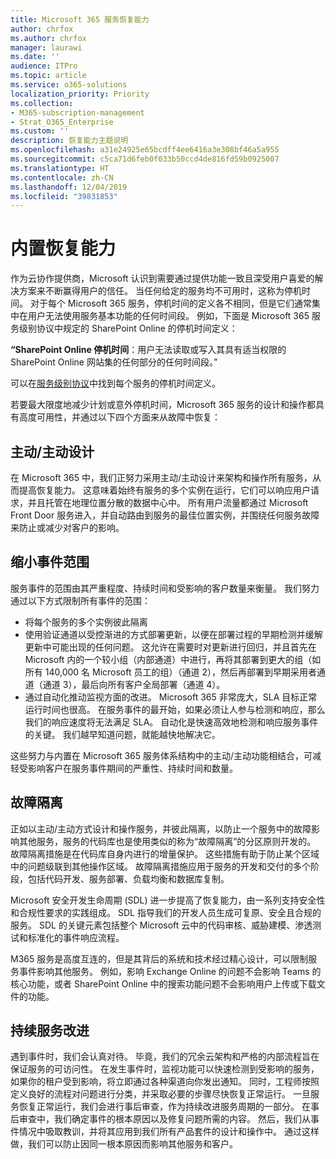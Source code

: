 ```yaml
---
title: Microsoft 365 服务恢复能力
author: chrfox
ms.author: chrfox
manager: laurawi
ms.date: ''
audience: ITPro
ms.topic: article
ms.service: o365-solutions
localization_priority: Priority
ms.collection:
- M365-subscription-management
- Strat_O365_Enterprise
ms.custom: ''
description: 恢复能力主题说明
ms.openlocfilehash: a31e24925e65bcdff4ee6416a3e308bf46a5a955
ms.sourcegitcommit: c5ca71d6feb0f033b50ccd4de816fd59b0925007
ms.translationtype: HT
ms.contentlocale: zh-CN
ms.lasthandoff: 12/04/2019
ms.locfileid: "39831853"
---
```

# <a name="built-in-resiliency"></a>内置恢复能力

作为云协作提供商，Microsoft 认识到需要通过提供功能一致且深受用户喜爱的解决方案来不断赢得用户的信任。 当任何给定的服务均不可用时，这称为停机时间。 对于每个 Microsoft 365 服务，停机时间的定义各不相同，但是它们通常集中在用户无法使用服务基本功能的任何时间段。 例如，下面是 Microsoft 365 服务级别协议中规定的 SharePoint Online 的停机时间定义：

**“SharePoint Online 停机时间**：用户无法读取或写入其具有适当权限的 SharePoint Online 网站集的任何部分的任何时间段。”

可以在[服务级别协议](https://www.microsoftvolumelicensing.com/DocumentSearch.aspx?Mode=3&DocumentTypeId=37)中找到每个服务的停机时间定义。

若要最大限度地减少计划或意外停机时间，Microsoft 365 服务的设计和操作都具有高度可用性，并通过以下四个方面来从故障中恢复：

## <a name="activeactive-design"></a>主动/主动设计

在 Microsoft 365 中，我们正努力采用主动/主动设计来架构和操作所有服务，从而提高恢复能力。 这意味着始终有服务的多个实例在运行，它们可以响应用户请求，并且托管在地理位置分散的数据中心中。 所有用户流量都通过 Microsoft Front Door 服务进入，并自动路由到服务的最佳位置实例，并围绕任何服务故障来防止或减少对客户的影响。

## <a name="reduce-incident-scope"></a>缩小事件范围

服务事件的范围由其严重程度、持续时间和受影响的客户数量来衡量。 我们努力通过以下方式限制所有事件的范围：

- 将每个服务的多个实例彼此隔离
- 使用验证通道以受控渐进的方式部署更新，以便在部署过程的早期检测并缓解更新中可能出现的任何问题。 这允许在需要时对更新进行回归，并且首先在 Microsoft 内的一个较小组（内部通道）中进行，再将其部署到更大的组（如所有 140,000 名 Microsoft 员工的组）（通道 2），然后再部署到早期采用者通道（通道 3），最后向所有客户全局部署（通道 4）。
- 通过自动化推动监视方面的改进。 Microsoft 365 非常庞大，SLA 目标正常运行时间也很高。 在服务事件的最开始，如果必须让人参与检测和响应，那么我们的响应速度将无法满足 SLA。 自动化是快速高效地检测和响应服务事件的关键。 我们越早知道问题，就能越快地解决它。

这些努力与内置在 Microsoft 365 服务体系结构中的主动/主动功能相结合，可减轻受影响客户在服务事件期间的严重性、持续时间和数量。  

## <a name="fault-isolation"></a>故障隔离

正如以主动/主动方式设计和操作服务，并彼此隔离，以防止一个服务中的故障影响其他服务，服务的代码库也是使用类似的称为“故障隔离”的分区原则开发的。 故障隔离措施是在代码库自身内进行的增量保护。 这些措施有助于防止某个区域中的问题级联到其他操作区域。
故障隔离措施应用于服务的开发和交付的多个阶段，包括代码开发、服务部署、负载均衡和数据库复制。

Microsoft 安全开发生命周期 (SDL) 进一步提高了恢复能力，由一系列支持安全性和合规性要求的实践组成。 SDL 指导我们的开发人员生成可复原、安全且合规的服务。 SDL 的关键元素包括整个 Microsoft 云中的代码审核、威胁建模、渗透测试和标准化的事件响应流程。

M365 服务是高度互连的，但是其背后的系统和技术经过精心设计，可以限制服务事件影响其他服务。 例如，影响 Exchange Online 的问题不会影响 Teams 的核心功能，或者 SharePoint Online 中的搜索功能问题不会影响用户上传或下载文件的功能。

## <a name="continuous-service-improvement"></a>持续服务改进

遇到事件时，我们会认真对待。 毕竟，我们的冗余云架构和严格的内部流程旨在保证服务的可访问性。 在发生事件时，监视功能可以快速检测到受影响的服务，如果你的租户受到影响，将立即通过各种渠道向你发出通知。 同时，工程师按照定义良好的流程对问题进行分类，并采取必要的步骤尽快恢复正常运行。 一旦服务恢复正常运行，我们会进行事后审查，作为持续改进服务周期的一部分。 在事后审查中，我们确定事件的根本原因以及修复问题所需的内容。 然后，我们从事件情况中吸取教训，并将其应用到我们所有产品套件的设计和操作中。 通过这样做，我们可以防止因同一根本原因而影响其他服务和客户。
